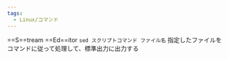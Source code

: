 ```yaml
---
tags:
  - Linux/コマンド
---
```

==S==tream ==Ed==itor
`sed スクリプトコマンド ファイル名`
指定したファイルをコマンドに従って処理して、標準出力に出力する
